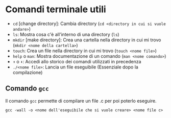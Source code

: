 # Comandi terminale utili

- ```cd``` [change directory]: Cambia directory (```cd <directory in cui si vuole andare>```)
- ```ls```: Mostra cosa c'è all'interno di una directory (```ls```)
- ```mkdir``` [make directory]: Crea una cartella nella directory in cui mi trovo (```mkdir <nome della cartella>```)
- ```touch```: Crea un file nella directory in cui mi trovo (```touch <nome file>```)
- ```help``` o ```man```: Mostra documentazione di un comando (```man <nome comando>```)
- ```⬆``` o ```⬇```: Accedi allo storico dei comandi utilizzati in precedenza
- ```./<nome file>```: Lancia un file eseguibile (Essenziale dopo la compilazione)

## Comando ```gcc```

Il comando ```gcc``` permette di compilare un file .c per poi poterlo eseguire.

```gcc -wall -o <nome dell'eseguibile che si vuole creare> <nome file c>```

